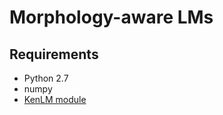 # Morphology-aware LMs

## Requirements

- Python 2.7
- numpy
- [KenLM module](https://github.com/vchahun/kenlm#python-module)
